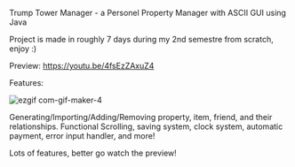 Trump Tower Manager - a Personel Property Manager with ASCII GUI using Java

Project is made in roughly 7 days during my 2nd semestre from scratch, enjoy :)

Preview: https://youtu.be/4fsEzZAxuZ4

Features:

![ezgif com-gif-maker-4](https://user-images.githubusercontent.com/75691419/216758626-63087c03-fb2a-48b5-891d-bb312f166081.gif)

Generating/Importing/Adding/Removing property, item, friend, and their relationships. Functional Scrolling, saving system, clock system, automatic payment, error input handler, and more!

Lots of features, better go watch the preview!

